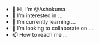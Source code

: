 - 👋 Hi, I’m @Ashokuma
- 👀 I’m interested in ...
- 🌱 I’m currently learning ...
- 💞️ I’m looking to collaborate on ...
- 📫 How to reach me ...

<!---
Ashokuma/Ashokuma is a ✨ special ✨ repository because its `README.md` (this file) appears on your GitHub profile.
You can click the Preview link to take a look at your changes.
--->
